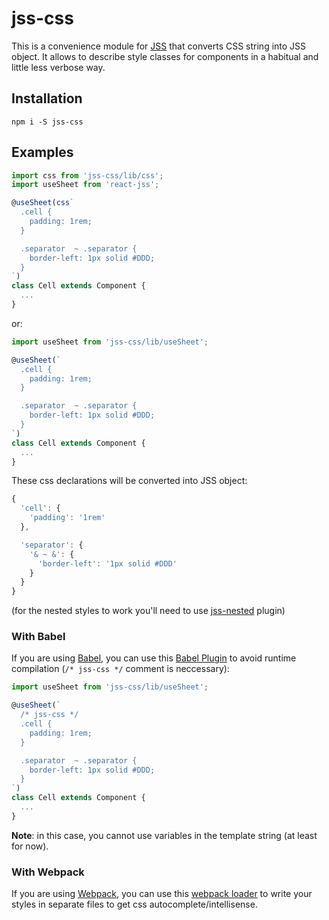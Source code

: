 # jss-css

This is a convenience module for [JSS](https://github.com/jsstyles/jss) that converts CSS string into JSS object. It allows to describe style classes for components in a habitual and little less verbose way.

## Installation
```
npm i -S jss-css
```

## Examples

```js
import css from 'jss-css/lib/css';
import useSheet from 'react-jss';

@useSheet(css`
  .cell {
    padding: 1rem;
  }

  .separator  ~ .separator {
    border-left: 1px solid #DDD;
  }
`)
class Cell extends Component {
  ...
}
```

or:

```js
import useSheet from 'jss-css/lib/useSheet';

@useSheet(`
  .cell {
    padding: 1rem;
  }

  .separator  ~ .separator {
    border-left: 1px solid #DDD;
  }
`)
class Cell extends Component {
  ...
}
```

These css declarations will be converted into JSS object:

```js
{
  'cell': {
    'padding': '1rem'
  },

  'separator': {
    '& ~ &': {
      'border-left': '1px solid #DDD'
    }
  }
}
```

(for the nested styles to work you'll need to use [jss-nested](https://github.com/jsstyles/jss-nested) plugin)

### With Babel

If you are using [Babel](https://babeljs.io/), you can use this [Babel Plugin](https://github.com/alexkuz/babel-plugin-jss-css) to avoid runtime compilation (`/* jss-css */` comment is neccessary):

```js
import useSheet from 'jss-css/lib/useSheet';

@useSheet(`
  /* jss-css */
  .cell {
    padding: 1rem;
  }

  .separator  ~ .separator {
    border-left: 1px solid #DDD;
  }
`)
class Cell extends Component {
  ...
}
```

**Note**: in this case, you cannot use variables in the template string (at least for now).

### With Webpack

If you are using [Webpack](https://webpack.js.org/), you can use this [webpack loader](https://github.com/Graham42/jss-css-loader) to write your styles in separate files to get css autocomplete/intellisense.